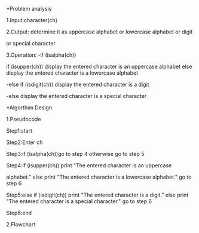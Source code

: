 *Problem analysis

1.Input:character(ch)

2.Output: determine it as uppercase alphabet or lowercase alphabet or digit

or special character

3.Operation: -if (isalpha(ch))

if (isupper(ch)) display the entered character is an uppercase alphabet   else display the entered character is a lowercase alphabet       

-else if (isdigit(ch)) display the entered character is a digit

-else display the entered character is a special character   

*Algorthim Design

1.Pseudocode

Step1:start

Step2:Enter ch

Step3:if (isalpha(ch))go to step 4 otherwise go to step 5

Step4:if (isupper(ch)) print "The entered character is an uppercase

alphabet." else print "The entered character is a lowercase alphabet." go to step 6

Step5:else if (isdigit(ch)) print "The entered character is a digit.” 
else print "The entered character is a special character." go to step 6

Step6:end

2.Flowchart

